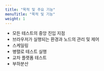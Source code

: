 ```yaml
---
title: "목적 및 주요 기능"
menuTitle: "목적 및 기능"
weight: 1
---
```


* 모든 테스트의 중앙 진입 지점
* 브라우저가 실행되는 환경과 노드의 관리 및 제어
* 스케일링
* 병렬로 테스트 실행
* 교차 플랫폼 테스트
* 부하분산
